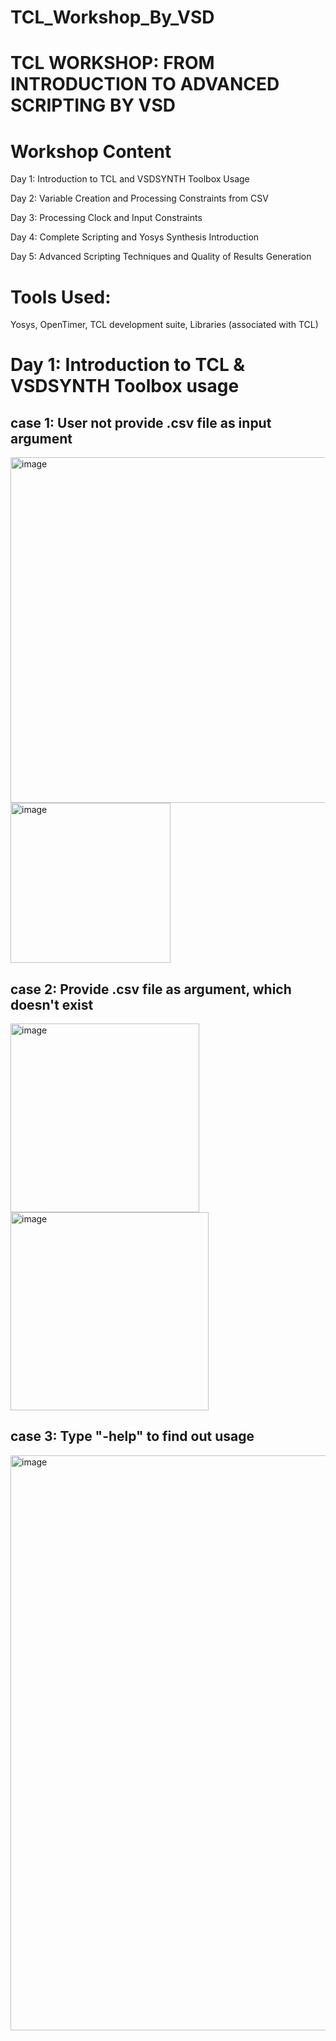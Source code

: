 # TCL_Workshop_By_VSD
# TCL WORKSHOP: FROM INTRODUCTION TO ADVANCED SCRIPTING BY VSD

# Workshop Content

Day 1: Introduction to TCL and VSDSYNTH Toolbox Usage

Day 2: Variable Creation and Processing Constraints from CSV

Day 3: Processing Clock and Input Constraints

Day 4: Complete Scripting and Yosys Synthesis Introduction

Day 5: Advanced Scripting Techniques and Quality of Results Generation

# Tools Used:
Yosys,
OpenTimer,
TCL development suite,
Libraries (associated with TCL)

# Day 1: Introduction to TCL & VSDSYNTH Toolbox usage
## case 1: User not provide .csv file as input argument
<img width="553" alt="image" src="https://github.com/user-attachments/assets/55e5d82a-bc05-418b-a534-8ac817b78fa1" />
<img width="256" alt="image" src="https://github.com/user-attachments/assets/3aed8114-e3c7-4673-a989-eca76a50c560" />

## case 2: Provide .csv file as argument, which doesn't exist
<img width="302" alt="image" src="https://github.com/user-attachments/assets/ae861f27-7758-4722-9eee-b407d943a470" />
<img width="317" alt="image" src="https://github.com/user-attachments/assets/fdf31ab0-43e2-4205-82ce-f4467febc028" />

## case 3: Type "-help" to find out usage
<img width="920" alt="image" src="https://github.com/user-attachments/assets/97a20010-7131-48ce-a380-adc7d7cfe912" />



